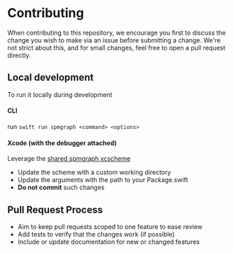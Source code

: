 # Contributing

When contributing to this repository, we encourage you first to discuss the change you wish to make via an issue before submitting a change. 
We're not strict about this, and for small changes, feel free to open a pull request directly.

## Local development
To run it locally during development

#### CLI
run `swift run spmgraph <command> <options>`

#### Xcode (with the debugger attached)

Leverage the [shared spmgraph xcscheme](./.swiftpm/xcode/xcshareddata/xcschemes/spmgraph.xcscheme)
  - Update the scheme with a custom working directory
  - Update the arguments with the path to your Package.swift
  - **Do not commit** such changes

## Pull Request Process

- Aim to keep pull requests scoped to one feature to ease review
- Add tests to verify that the changes work (if possible)
- Include or update documentation for new or changed features

